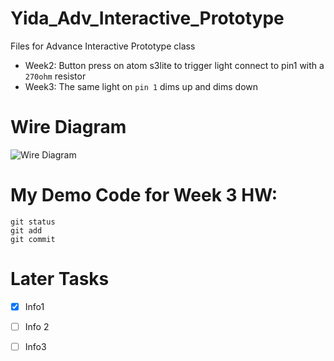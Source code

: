 # Yida_Adv_Interactive_Prototype
Files for Advance Interactive Prototype class
+ Week2: Button press on atom s3lite to trigger light connect to pin1 with a `270ohm` resistor
+ Week3: The same light on `pin 1` dims up and dims down


# Wire Diagram
![Wire Diagram](../img/Diagram.jpg)
# My Demo Code for Week 3 HW:
```
git status
git add
git commit
```

# Later Tasks
- [x] Info1
- [ ] Info 2
- [ ] Info3

